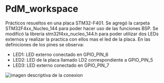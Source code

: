 # PdM_workspace

Prácticos resueltos en una placa STM32-F401. 
Se agregó la carpeta STM32F4xx_Nucleo_144 para poder hacer uso de las funciones BSP. 
Se modificó la libreria stm32f4xx_nucleo_144.h para poder utilizar dos LEDs externos y realizar la practica con ellos mas el led de la placa. 
En las definiciones de los pines se observa: 
- LED1: LED externo conectado en GPIO_PIN_6
- LED2: LED de la placa llamado LD2 correspondiente a GPIO_PIN_5
- LED3: LED externo conectado en GPIO_PIN_7
 
![imagen descriptiva de la conexion](https://imageup.me/111b)
